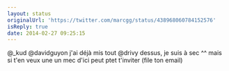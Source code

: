 ```yaml
---
layout: status
originalUrl: 'https://twitter.com/marcgg/status/438968060784152576'
isReply: true
date: 2014-02-27 09:25:15
---
```


@_kud @davidguyon j'ai déjà mis tout @drivy dessus, je suis à sec ^^ mais si t'en veux une un mec d'ici peut ptet t'inviter (file ton email)
